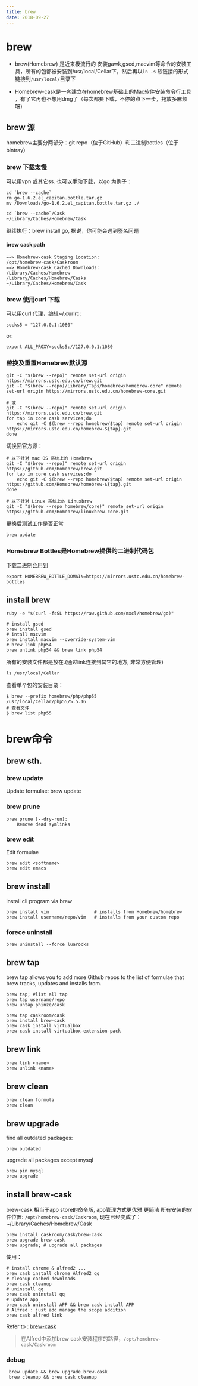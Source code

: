 ```yaml
---
title: brew
date: 2018-09-27
---
```

# brew
- brew(Homebrew) 是近来极流行的 安装gawk,gsed,macvim等命令的安装工具，所有的包都被安装到/usr/local/Cellar下，然后再以`ln -s` 软链接的形式链接到`/usr/local/`目录下

- Homebrew-cask是一套建立在homebrew基础上的Mac软件安装命令行工具 ，有了它再也不想用dmg了（每次都要下载，不停的点下一步，拖放多麻烦呀）

## brew 源
homebrew主要分两部分：git repo（位于GitHub）和二进制bottles（位于bintray）

### brew 下载太慢
可以用vpn 或其它ss. 也可以手动下载，以go 为例子：

    cd `brew --cache`
    rm go-1.6.2.el_capitan.bottle.tar.gz
    mv /Downloads/go-1.6.2.el_capitan.bottle.tar.gz ./
    
    cd `brew --cache`/Cask
    ~/Library/Caches/Homebrew/Cask

    
继续执行：brew install go, 据说，你可能会遇到签名问题

#### brew cask path
    ==> Homebrew-cask Staging Location:
    /opt/homebrew-cask/Caskroom
    ==> Homebrew-cask Cached Downloads:
    /Library/Caches/Homebrew
    /Library/Caches/Homebrew/Casks
    ~/Library/Caches/Homebrew/Cask


### brew 使用curl 下载
可以用curl 代理，编辑~/.curlrc:

    socks5 = "127.0.0.1:1080"

or:

    export ALL_PROXY=socks5://127.0.0.1:1080

### 替换及重置Homebrew默认源

    git -C "$(brew --repo)" remote set-url origin https://mirrors.ustc.edu.cn/brew.git
    git -C "$(brew --repo)/Library/Taps/homebrew/homebrew-core" remote set-url origin https://mirrors.ustc.edu.cn/homebrew-core.git

    # 或
    git -C "$(brew --repo)" remote set-url origin https://mirrors.ustc.edu.cn/brew.git
    for tap in core cask services;do
        echo git -C $(brew --repo homebrew/$tap) remote set-url origin https://mirrors.ustc.edu.cn/homebrew-${tap}.git
    done

切换回官方源：

    # 以下针对 mac OS 系统上的 Homebrew
    git -C "$(brew --repo)" remote set-url origin https://github.com/Homebrew/brew.git
    for tap in core cask services;do
        echo git -C $(brew --repo homebrew/$tap) remote set-url origin https://github.com/Homebrew/homebrew-${tap}.git
    done

    # 以下针对 Linux 系统上的 Linuxbrew
    git -C "$(brew --repo homebrew/core)" remote set-url origin https://github.com/Homebrew/linuxbrew-core.git

更换后测试工作是否正常

    brew update

### Homebrew Bottles是Homebrew提供的二进制代码包
下载二进制会用到

    export HOMEBREW_BOTTLE_DOMAIN=https://mirrors.ustc.edu.cn/homebrew-bottles

## install brew

	ruby -e "$(curl -fsSL https://raw.github.com/mxcl/homebrew/go)"

	# install gsed
	brew install gsed
	# intall macvim
	brew install macvim --override-system-vim
	# brew link php54
	brew unlink php54 && brew link php54

所有的安装文件都是放在.(通过link连接到其它的地方, 非常方便管理)

	ls /usr/local/Cellar

查看单个包的安装目录：

	$ brew --prefix homebrew/php/php55
	/usr/local/Cellar/php55/5.5.16
    # 查看文件
	$ brew list php55

# brew命令

## brew sth.

### brew update
Update formulae: brew update

### brew prune

	brew prune [--dry-run]:
	    Remove dead symlinks

### brew edit
Edit formulae

	brew edit <softname>
	brew edit emacs

## brew install
install cli program via brew

	brew install vim                 # installs from Homebrew/homebrew
	brew install username/repo/vim   # installs from your custom repo

### forece uninstall
    brew uninstall --force luarocks


## brew tap
brew tap allows you to add more Github repos to the list of formulae that brew tracks, updates and installs from.

	brew tap; #list all tap
	brew tap username/repo
	brew untap phinze/cask

	brew tap caskroom/cask
	brew install brew-cask
	brew cask install virtualbox
	brew cask install virtualbox-extension-pack

## brew link
    brew link <name>
    brew unlink <name>

## brew clean
    brew clean formula
    brew clean

## brew upgrade
find all outdated packages:

	brew outdated

upgrade all packages except mysql

	brew pin mysql
	brew upgrade

## install brew-cask
brew-cask 相当于app store的命令版, app管理方式更优雅 更简洁
所有安装的软件位置: `/opt/homebrew-cask/Caskroom`, 现在已经变成了： ~/Library/Caches/Homebrew/Cask

	brew install caskroom/cask/brew-cask
	brew upgrade brew-cask
	brew upgrade; # upgrade all packages

使用：

	# install chrome & alfred2 ...
	brew cask install chrome Alfred2 qq
	# cleanup cached downloads
	brew cask cleanup
	# uninstall qq
	brew cask uninstall qq
	# update app
	brew cask uninstall APP && brew cask install APP
	# Alfred : just add manage the scope addition
	brew cask alfred link

Refer to : [brew-cask](http://ksmx.me/blog/2013/10/05/homebrew-cask-cli-workflow-to-install-mac-applications/)

> 在Alfred中添加brew cask安装程序的路径，`/opt/homebrew-cask/Caskroom`

### debug

	 brew update && brew upgrade brew-cask
	 brew cleanup && brew cask cleanup
